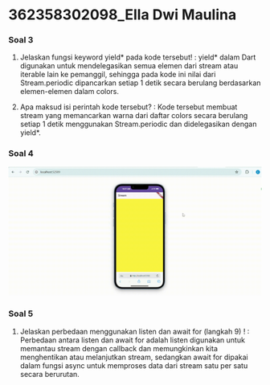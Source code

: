 # 362358302098_Ella Dwi Maulina

### Soal 3
1. Jelaskan fungsi keyword yield* pada kode tersebut! :
yield* dalam Dart digunakan untuk mendelegasikan semua elemen dari stream atau iterable lain ke pemanggil, sehingga pada kode ini nilai dari Stream.periodic dipancarkan setiap 1 detik secara berulang berdasarkan elemen-elemen dalam colors.

2. Apa maksud isi perintah kode tersebut? :
Kode tersebut membuat stream yang memancarkan warna dari daftar colors secara berulang setiap 1 detik menggunakan Stream.periodic dan didelegasikan dengan yield*.

### Soal 4
![Gif](assets/W13%20Jawaban%20Soal%204.gif)

### Soal 5
1. Jelaskan perbedaan menggunakan listen dan await for (langkah 9) ! :
Perbedaan antara listen dan await for adalah listen digunakan untuk memantau stream dengan callback dan memungkinkan kita menghentikan atau melanjutkan stream, sedangkan await for dipakai dalam fungsi async untuk memproses data dari stream satu per satu secara berurutan.